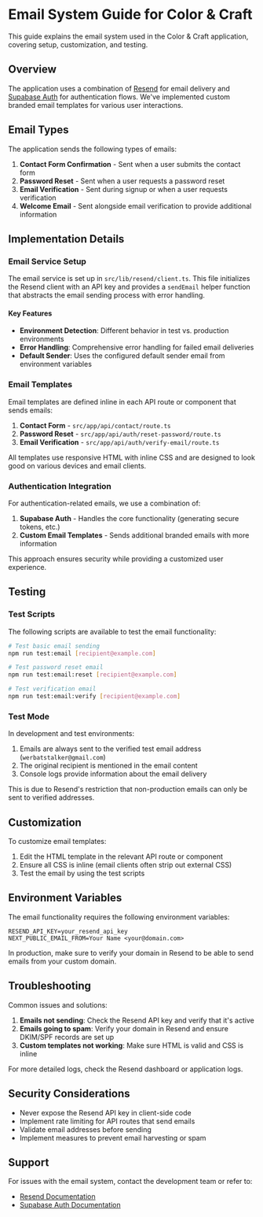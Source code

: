 # Email System Guide for Color & Craft

This guide explains the email system used in the Color & Craft application, covering setup, customization, and testing.

## Overview

The application uses a combination of [Resend](https://resend.com) for email delivery and [Supabase Auth](https://supabase.com/auth) for authentication flows. We've implemented custom branded email templates for various user interactions.

## Email Types

The application sends the following types of emails:

1. **Contact Form Confirmation** - Sent when a user submits the contact form
2. **Password Reset** - Sent when a user requests a password reset
3. **Email Verification** - Sent during signup or when a user requests verification
4. **Welcome Email** - Sent alongside email verification to provide additional information

## Implementation Details

### Email Service Setup

The email service is set up in `src/lib/resend/client.ts`. This file initializes the Resend client with an API key and provides a `sendEmail` helper function that abstracts the email sending process with error handling.

#### Key Features

- **Environment Detection**: Different behavior in test vs. production environments
- **Error Handling**: Comprehensive error handling for failed email deliveries
- **Default Sender**: Uses the configured default sender email from environment variables

### Email Templates

Email templates are defined inline in each API route or component that sends emails:

1. **Contact Form** - `src/app/api/contact/route.ts`
2. **Password Reset** - `src/app/api/auth/reset-password/route.ts`
3. **Email Verification** - `src/app/api/auth/verify-email/route.ts`

All templates use responsive HTML with inline CSS and are designed to look good on various devices and email clients.

### Authentication Integration

For authentication-related emails, we use a combination of:

1. **Supabase Auth** - Handles the core functionality (generating secure tokens, etc.)
2. **Custom Email Templates** - Sends additional branded emails with more information

This approach ensures security while providing a customized user experience.

## Testing

### Test Scripts

The following scripts are available to test the email functionality:

```bash
# Test basic email sending
npm run test:email [recipient@example.com]

# Test password reset email
npm run test:email:reset [recipient@example.com]

# Test verification email
npm run test:email:verify [recipient@example.com]
```

### Test Mode

In development and test environments:

1. Emails are always sent to the verified test email address (`werbatstalker@gmail.com`)
2. The original recipient is mentioned in the email content
3. Console logs provide information about the email delivery

This is due to Resend's restriction that non-production emails can only be sent to verified addresses.

## Customization

To customize email templates:

1. Edit the HTML template in the relevant API route or component
2. Ensure all CSS is inline (email clients often strip out external CSS)
3. Test the email by using the test scripts

## Environment Variables

The email functionality requires the following environment variables:

```
RESEND_API_KEY=your_resend_api_key
NEXT_PUBLIC_EMAIL_FROM=Your Name <your@domain.com>
```

In production, make sure to verify your domain in Resend to be able to send emails from your custom domain.

## Troubleshooting

Common issues and solutions:

1. **Emails not sending**: Check the Resend API key and verify that it's active
2. **Emails going to spam**: Verify your domain in Resend and ensure DKIM/SPF records are set up
3. **Custom templates not working**: Make sure HTML is valid and CSS is inline

For more detailed logs, check the Resend dashboard or application logs.

## Security Considerations

- Never expose the Resend API key in client-side code
- Implement rate limiting for API routes that send emails
- Validate email addresses before sending
- Implement measures to prevent email harvesting or spam

## Support

For issues with the email system, contact the development team or refer to:

- [Resend Documentation](https://resend.com/docs)
- [Supabase Auth Documentation](https://supabase.com/docs/guides/auth) 